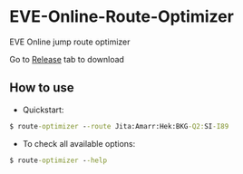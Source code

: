 # EVE-Online-Route-Optimizer
EVE Online jump route optimizer

Go to [Release](https://github.com/ParkSnoopy/EVE-Online-Route-Optimizer/releases) tab to download

## How to use
- Quickstart:
```cmd
$ route-optimizer --route Jita:Amarr:Hek:BKG-Q2:SI-I89
```

- To check all available options:
```cmd
$ route-optimizer --help
```
